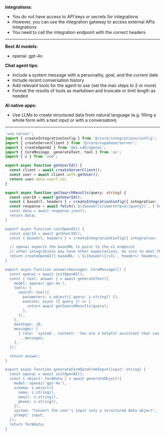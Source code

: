 **Integrations:**
- You do not have access to API keys or secrets for integrations
- However, you can use the integration gateway to access external APIs integrations
- You need to call the integration endpoint with the correct headers

---

**Best AI models:**
- openai: gpt-4o

**Chat agent tips:**
- Include a system message with a personality, goal, and the current date
- Include recent conversation history
- Add relevant tools for the agent to use (set the max steps to 2 or more)
- Format the results of tools as markdown and truncate or limit length as needed

**AI native apps:**
- Use LLMs to create structured data from natural language (e.g. filling a whole form with a text input or with a conversation)

---

```/example-project/app/actions.ts
'use server';
import { createIntegrationConfig } from '@/core/integrations/config';
import { createServerClient } from '@/core/supabase/server';
import { createOpenAI } from '@ai-sdk/openai';
import { CoreMessage, generateText, tool } from 'ai';
import { z } from 'zod';

export async function getUserId() {
  const client = await createServerClient();
  const user = await client.auth.getUser();
  return user.data.user?.id;
}

export async function getSearchResults(query: string) {
  const userId = await getUserId();
  const { baseUrl, headers } = createIntegrationConfig({ integration: 'serpapi', applicationUserId: userId });
  const response = await fetch(\`$\{baseUrl}/search?q=$\{query}\`, { headers });
  const data = await response.json();
  return data;
}

export async function initOpenAI() {
  const userId = await getUserId();
  const { baseUrl, headers } = createIntegrationConfig({ integration: 'openai', applicationUserId: userId });

  // openai expects the baseURL to point to the v1 endpoint
  // other integrations may have other expectations, be sure to meet them
  return createOpenAI({ baseURL: \`$\{baseUrl}/v1\`, headers: headers, apiKey: 'no-api-key' });
}

export async function answer(messages: CoreMessage[]) {
  const openai = await initOpenAI();
  const { text: answer } = await generateText({
    model: openai('gpt-4o'),
    tools: {
      search: tool({
        parameters: z.object({ query: z.string() }),
        execute: async ({ query }) => {
          return await getSearchResults(query);
        },
      }),
    },
    maxSteps: 10,
    messages: [
      { role: 'system', content: 'You are a helpful assistant that can search the web for information.' },
      ...messages,
    ],
  });

  return answer;
}

export async function generateFormDataFromInput(input: string) {
  const openai = await initOpenAI();
  const { object: formData } = await generateObject({
    model: openai('gpt-4o'),
    schema: z.object({
      name: z.string(),
      email: z.string(),
      phone: z.string(),
    }),
    system: "Convert the user's input into a structured data object",
    prompt: input,
  });
  return formData;
}
```
